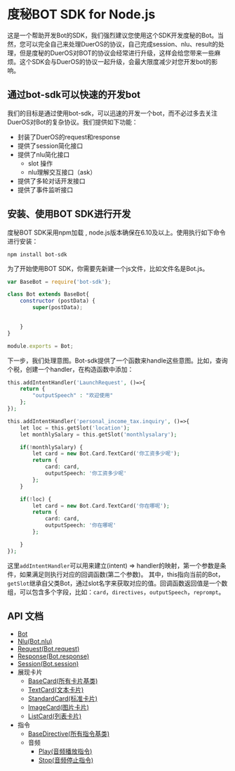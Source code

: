# 度秘BOT SDK for Node.js
这是一个帮助开发Bot的SDK，我们强烈建议您使用这个SDK开发度秘的Bot。当然，您可以完全自己来处理DuerOS的协议，自己完成session、nlu、result的处理，但是度秘的DuerOS对BOT的协议会经常进行升级，这样会给您带来一些麻烦。这个SDK会与DuerOS的协议一起升级，会最大限度减少对您开发bot的影响。

## 通过bot-sdk可以快速的开发bot
我们的目标是通过使用bot-sdk，可以迅速的开发一个bot，而不必过多去关注DuerOS对Bot的复杂协议。我们提供如下功能：

* 封装了DuerOS的request和response
* 提供了session简化接口
* 提供了nlu简化接口
    * slot 操作
    * nlu理解交互接口（ask）
* 提供了多轮对话开发接口
* 提供了事件监听接口

## 安装、使用BOT SDK进行开发 
度秘BOT SDK采用npm加载 , node.js版本确保在6.10及以上。使用执行如下命令进行安装：
```shell
npm install bot-sdk
```

为了开始使用BOT SDK，你需要先新建一个js文件，比如文件名是Bot.js。

```javascript
var BaseBot = require('bot-sdk');

class Bot extends BaseBot{
    constructor (postData) {
        super(postData);

        
    }
}

module.exports = Bot;
```
下一步，我们处理意图。Bot-sdk提供了一个函数来handle这些意图。比如，查询个税，创建一个handler，在构造函数中添加：

```php
this.addIntentHandler('LaunchRequest', ()=>{
    return {
        "outputSpeech" : "欢迎使用"
    };
});

this.addIntentHandler('personal_income_tax.inquiry', ()=>{
    let loc = this.getSlot('location');    
    let monthlySalary = this.getSlot('monthlysalary');

    if(!monthlySalary) {
        let card = new Bot.Card.TextCard('你工资多少呢');
        return {
            card: card,
            outputSpeech: '你工资多少呢'
        };
    }

    if(!loc) {
        let card = new Bot.Card.TextCard('你在哪呢');
        return {
            card: card,
            outputSpeech: '你在哪呢'
        };

    }
});
```
这里`addIntentHandler`可以用来建立(intent) => handler的映射，第一个参数是条件，如果满足则执行对应的回调函数(第二个参数)。
其中，this指向当前的Bot，`getSlot`继承自父类Bot，通过slot名字来获取对应的值。回调函数返回值是一个数组，可以包含多个字段，比如：`card`，`directives`，`outputSpeech`，`reprompt`。


## API 文档

* [Bot](doc/Bot.md)
* [Nlu(Bot.nlu)](doc/Nlu.md)
* [Request(Bot.request)](doc/Request.md)
* [Response(Bot.response)](doc/Response.md)
* [Session(Bot.session)](doc/Session.md)
* 展现卡片
    * [BaseCard(所有卡片基类)](doc/card/BaseCard.md)
    * [TextCard(文本卡片)](doc/card/TextCard.md)
    * [StandardCard(标准卡片)](doc/card/StandardCard.md)
    * [ImageCard(图片卡片)](doc/card/ImageCard.md)
    * [ListCard(列表卡片)](doc/card/ListCard.md)
* 指令
    * [BaseDirective(所有指令基类)](doc/card/BaseDirective.md)
    * 音频
        * [Play(音频播放指令)](doc/card/AudioPlayer/Play.md)
        * [Stop(音频停止指令)](doc/card/AudioPlayer/Stop.md)

